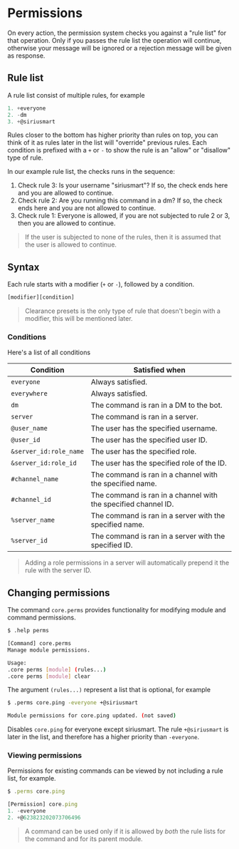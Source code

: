 # Permissions

On every action, the permission system checks you against a "rule list" for that operation. Only if you passes the rule list the operation will continue, otherwise your message will be ignored or a rejection message will be given as response.

## Rule list

A rule list consist of multiple rules, for example

```js
1. +everyone
2. -dm
3. +@siriusmart
```

Rules closer to the bottom has higher priority than rules on top, you can think of it as rules later in the list will "override" previous rules. Each condition is prefixed with a `+` or `-` to show the rule is an "allow" or "disallow" type of rule.

In our example rule list, the checks runs in the sequence:
1. Check rule 3: Is your username "siriusmart"? If so, the check ends here and you are allowed to continue.
2. Check rule 2: Are you running this command in a dm? If so, the check ends here and you are not allowed to continue.
3. Check rule 1: Everyone is allowed, if you are not subjected to rule 2 or 3, then you are allowed to continue.

> If the user is subjected to none of the rules, then it is assumed that the user is allowed to continue.

## Syntax

Each rule starts with a modifier (`+` or `-`), followed by a condition.

```sh
[modifier][condition]
```

> Clearance presets is the only type of rule that doesn't begin with a modifier, this will be mentioned later.

### Conditions

Here's a list of all conditions

|Condition|Satisfied when|
|---|---|
|`everyone`|Always satisfied.|
|`everywhere`|Always satisfied.|
|`dm`|The command is ran in a DM to the bot.|
|`server`|The command is ran in a server.|
|`@user_name`|The user has the specified username.|
|`@user_id`|The user has the specified user ID.|
|`&server_id:role_name`|The user has the specified role.|
|`&server_id:role_id`|The user has the specified role of the ID.|
|`#channel_name`|The command is ran in a channel with the specified name.|
|`#channel_id`|The command is ran in a channel with the specified channel ID.|
|`%server_name`|The command is ran in a server with the specified name.|
|`%server_id`|The command is ran in a server with the specified ID.|

> Adding a role permissions in a server will automatically prepend it the rule with the server ID.

## Changing permissions

The command `core.perms` provides functionality for modifying module and command permissions.

```sh
$ .help perms

[Command] core.perms
Manage module permissions.

Usage:
.core perms [module] (rules...)
.core perms [module] clear
```

The argument `(rules...)` represent a list that is optional, for example

```sh
$ .perms core.ping -everyone +@siriusmart

Module permissions for core.ping updated. (not saved)
```

Disables `core.ping` for everyone except siriusmart. The rule `+@siriusmart` is later in the list, and therefore has a higher priority than `-everyone`.

### Viewing permissions

Permissions for existing commands can be viewed by not including a rule list, for example.

```js
$ .perms core.ping

[Permission] core.ping
1. -everyone
2. +@623823202073706496
```

> A command can be used only if it is allowed by *both* the rule lists for the command and for its parent module.
